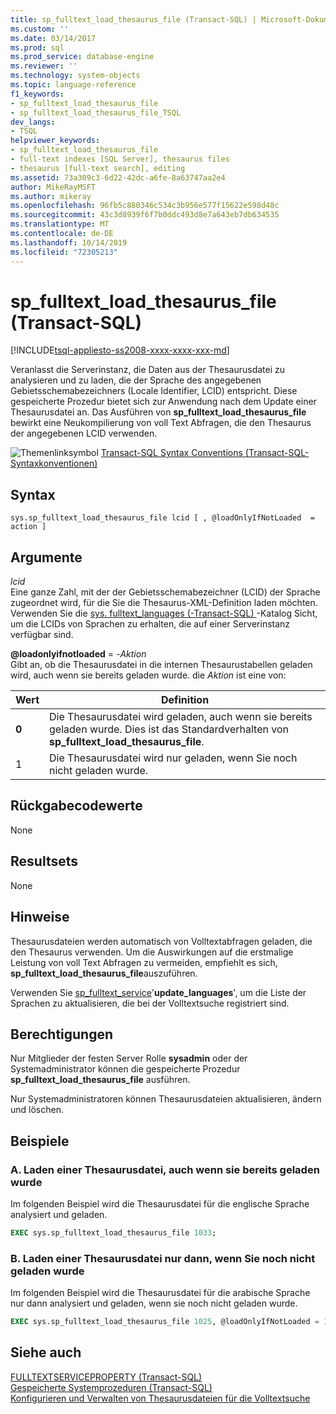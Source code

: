```yaml
---
title: sp_fulltext_load_thesaurus_file (Transact-SQL) | Microsoft-Dokumentation
ms.custom: ''
ms.date: 03/14/2017
ms.prod: sql
ms.prod_service: database-engine
ms.reviewer: ''
ms.technology: system-objects
ms.topic: language-reference
f1_keywords:
- sp_fulltext_load_thesaurus_file
- sp_fulltext_load_thesaurus_file_TSQL
dev_langs:
- TSQL
helpviewer_keywords:
- sp_fulltext_load_thesaurus_file
- full-text indexes [SQL Server], thesaurus files
- thesaurus [full-text search], editing
ms.assetid: 73a309c3-6d22-42dc-a6fe-8a63747aa2e4
author: MikeRayMSFT
ms.author: mikeray
ms.openlocfilehash: 96fb5c880346c534c3b956e577f15622e598d48c
ms.sourcegitcommit: 43c3d8939f6f7b0ddc493d8e7a643eb7db634535
ms.translationtype: MT
ms.contentlocale: de-DE
ms.lasthandoff: 10/14/2019
ms.locfileid: "72305213"
---
```

# <a name="sp_fulltext_load_thesaurus_file-transact-sql"></a>sp_fulltext_load_thesaurus_file (Transact-SQL)

[!INCLUDE[tsql-appliesto-ss2008-xxxx-xxxx-xxx-md](../../includes/tsql-appliesto-ss2008-xxxx-xxxx-xxx-md.md)]

  Veranlasst die Serverinstanz, die Daten aus der Thesaurusdatei zu analysieren und zu laden, die der Sprache des angegebenen Gebietsschemabezeichners (Locale Identifier, LCID) entspricht. Diese gespeicherte Prozedur bietet sich zur Anwendung nach dem Update einer Thesaurusdatei an. Das Ausführen von **sp_fulltext_load_thesaurus_file** bewirkt eine Neukompilierung von voll Text Abfragen, die den Thesaurus der angegebenen LCID verwenden.  
  
 ![Themenlinksymbol](../../database-engine/configure-windows/media/topic-link.gif "Topic link icon") [Transact-SQL Syntax Conventions (Transact-SQL-Syntaxkonventionen)](../../t-sql/language-elements/transact-sql-syntax-conventions-transact-sql.md)  
  
## <a name="syntax"></a>Syntax  
  
```  
sys.sp_fulltext_load_thesaurus_file lcid [ , @loadOnlyIfNotLoaded  = action ]   
```  
  
## <a name="arguments"></a>Argumente  
 *lcid*  
 Eine ganze Zahl, mit der der Gebietsschemabezeichner (LCID) der Sprache zugeordnet wird, für die Sie die Thesaurus-XML-Definition laden möchten. Verwenden Sie die [sys. fulltext_languages &#40;-Transact-SQL&#41; ](../../relational-databases/system-catalog-views/sys-fulltext-languages-transact-sql.md) -Katalog Sicht, um die LCIDs von Sprachen zu erhalten, die auf einer Serverinstanz verfügbar sind.  
  
 **\@loadonlyifnotloaded** = -*Aktion*  
 Gibt an, ob die Thesaurusdatei in die internen Thesaurustabellen geladen wird, auch wenn sie bereits geladen wurde. die *Aktion* ist eine von:  
  
|Wert|Definition|  
|-----------|----------------|  
|**0**|Die Thesaurusdatei wird geladen, auch wenn sie bereits geladen wurde. Dies ist das Standardverhalten von **sp_fulltext_load_thesaurus_file**.|  
|1|Die Thesaurusdatei wird nur geladen, wenn Sie noch nicht geladen wurde.|  
  
## <a name="return-code-values"></a>Rückgabecodewerte  
 None  
  
## <a name="result-sets"></a>Resultsets  
 None  
  
## <a name="remarks"></a>Hinweise  
 Thesaurusdateien werden automatisch von Volltextabfragen geladen, die den Thesaurus verwenden. Um die Auswirkungen auf die erstmalige Leistung von voll Text Abfragen zu vermeiden, empfiehlt es sich, **sp_fulltext_load_thesaurus_file**auszuführen.  
  
 Verwenden Sie [sp_fulltext_service](../../relational-databases/system-stored-procedures/sp-fulltext-service-transact-sql.md)'**update_languages**', um die Liste der Sprachen zu aktualisieren, die bei der Volltextsuche registriert sind.  
  
## <a name="permissions"></a>Berechtigungen  
 Nur Mitglieder der festen Server Rolle **sysadmin** oder der Systemadministrator können die gespeicherte Prozedur **sp_fulltext_load_thesaurus_file** ausführen.  
  
 Nur Systemadministratoren können Thesaurusdateien aktualisieren, ändern und löschen.  
  
## <a name="examples"></a>Beispiele  
  
### <a name="a-load-a-thesaurus-file-even-if-it-is-already-loaded"></a>A. Laden einer Thesaurusdatei, auch wenn sie bereits geladen wurde  
 Im folgenden Beispiel wird die Thesaurusdatei für die englische Sprache analysiert und geladen.  
  
```sql
EXEC sys.sp_fulltext_load_thesaurus_file 1033;
```  
  
### <a name="b-load-a-thesaurus-file-only-if-it-is-not-yet-loaded"></a>B. Laden einer Thesaurusdatei nur dann, wenn Sie noch nicht geladen wurde  
 Im folgenden Beispiel wird die Thesaurusdatei für die arabische Sprache nur dann analysiert und geladen, wenn sie noch nicht geladen wurde.  
  
```sql
EXEC sys.sp_fulltext_load_thesaurus_file 1025, @loadOnlyIfNotLoaded = 1;
```  

## <a name="see-also"></a>Siehe auch

[FULLTEXTSERVICEPROPERTY &#40;Transact-SQL&#41;](../../t-sql/functions/fulltextserviceproperty-transact-sql.md)  
[Gespeicherte Systemprozeduren &#40;Transact-SQL&#41;](../../relational-databases/system-stored-procedures/system-stored-procedures-transact-sql.md)  
[Konfigurieren und Verwalten von Thesaurusdateien für die Volltextsuche](../../relational-databases/search/configure-and-manage-thesaurus-files-for-full-text-search.md)
